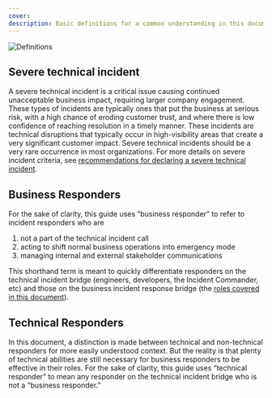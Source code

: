 ```yaml
---
cover:
description: Basic definitions for a common understanding in this document
---
```

![Definitions](../assets/img/headers/BIR-Definitions.png)

## Severe technical incident
A severe technical incident is a critical issue causing continued unacceptable business impact, requiring larger company engagement. These types of incidents are typically ones that put the business at serious risk, with a high chance of eroding customer trust, and where there is low confidence of reaching resolution in a timely manner. These incidents are technical disruptions that typically occur in high-visibility areas that create a very significant customer impact. Severe technical incidents should be a very rare occurrence in most organizations. For more details on severe incident criteria, see [recommendations for declaring a severe technical incident](declaring.md).

## Business Responders
For the sake of clarity, this guide uses “business responder” to refer to incident responders who are

1. not a part of the technical incident call
1. acting to shift normal business operations into emergency mode
1. managing internal and external stakeholder communications

This shorthand term is meant to quickly differentiate responders on the technical incident bridge (engineers, developers, the Incident Commander, etc) and those on the business incident response bridge (the [roles covered in this document](before/roles.md)).

## Technical Responders
In this document, a distinction is made between technical and non-technical responders for more easily understood context. But the reality is that plenty of technical abilities are still necessary for business responders to be effective in their roles. For the sake of clarity, this guide uses “technical responder” to mean any responder on the technical incident bridge who is not a “business responder.”
